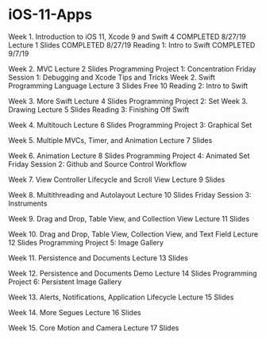 # iOS-11-Apps

Week 1. Introduction to iOS 11, Xcode 9 and Swift 4       COMPLETED 8/27/19
Lecture 1 Slides                                          COMPLETED 8/27/19
Reading 1: Intro to Swift                                 COMPLETED 9/7/19

Week 2. MVC
Lecture 2 Slides
Programming Project 1: Concentration
Friday Session 1: Debugging and Xcode Tips and Tricks
Week 2. Swift Programming Language
Lecture 3 Slides
Free
10
Reading 2: Intro to Swift

Week 3. More Swift
Lecture 4 Slides
Programming Project 2: Set
Week 3. Drawing
Lecture 5 Slides
Reading 3: Finishing Off Swift

Week 4. Multitouch
Lecture 6 Slides
Programming Project 3: Graphical Set

Week 5. Multiple MVCs, Timer, and Animation
Lecture 7 Slides

Week 6. Animation
Lecture 8 Slides
Programming Project 4: Animated Set
Friday Session 2: Github and Source Control Workflow

Week 7. View Controller Lifecycle and Scroll View
Lecture 9 Slides

Week 8. Multithreading and Autolayout
Lecture 10 Slides
Friday Session 3: Instruments

Week 9. Drag and Drop, Table View, and Collection View
Lecture 11 Slides

Week 10. Drag and Drop, Table View, Collection View, and Text Field
Lecture 12 Slides
Programming Project 5: Image Gallery

Week 11. Persistence and Documents
Lecture 13 Slides

Week 12. Persistence and Documents Demo
Lecture 14 Slides
Programming Project 6: Persistent Image Gallery

Week 13. Alerts, Notifications, Application Lifecycle
Lecture 15 Slides

Week 14. More Segues
Lecture 16 Slides

Week 15. Core Motion and Camera
Lecture 17 Slides
